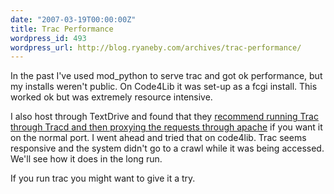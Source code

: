 ```yaml
---
date: "2007-03-19T00:00:00Z"
title: Trac Performance
wordpress_id: 493
wordpress_url: http://blog.ryaneby.com/archives/trac-performance/
---
```

In the past I've used mod_python to serve trac and got ok performance, but my installs weren't public. On Code4Lib it was set-up as a fcgi install. This worked ok but was extremely resource intensive.

I also host through TextDrive and found that they <a href="http://manuals.textdrive.com/read/book/8">recommend running Trac through Tracd and then proxying the requests through apache</a> if you want it on the normal port. I went ahead and tried that on code4lib. Trac seems responsive and the system didn't go to a crawl while it was being accessed. We'll see how it does in the long run.

If you run trac you might want to give it a try.
